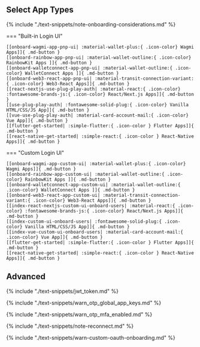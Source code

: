 ## Select App Types

{% include "./text-snippets/note-onboarding-considerations.md" %}

=== "Built-in Login UI"

    [[onboard-wagmi-app-pnp-ui| :material-wallet-plus:{ .icon-color} Wagmi Apps]]{ .md-button }
    [[onboard-rainbow-app-pnp-ui| :material-wallet-outline:{ .icon-color} RainbowKit Apps ]]{ .md-button }
    [[onboard-walletconnect-app-pnp-ui| :material-wallet-outline:{ .icon-color} WalletConnect Apps ]]{ .md-button }
    [[onboard-web3-react-app-pnp-ui| :material-transit-connection-variant:{ .icon-color} Web3-React Apps]]{ .md-button }
    [[react-nextjs-use-plug-play-auth| :material-react:{ .icon-color} :fontawesome-brands-js:{ .icon-color} React/Next.js Apps]]{ .md-button }
    [[use-plug-play-auth| :fontawesome-solid-plug:{ .icon-color} Vanilla HTML/CSS/JS App]]{ .md-button }
    [[vue-use-plug-play-auth| :material-card-account-mail:{ .icon-color} Vue App]]{ .md-button }
    [[flutter-get-started| :simple-flutter:{ .icon-color } Flutter Apps]]{ .md-button }
    [[react-native-get-started| :simple-react:{ .icon-color } React-Native Apps]]{ .md-button }

=== "Custom Login UI"

    [[onboard-wagmi-app-custom-ui| :material-wallet-plus:{ .icon-color} Wagmi Apps]]{ .md-button }
    [[onboard-rainbow-app-custom-ui| :material-wallet-outline:{ .icon-color} RainbowKit Apps ]]{ .md-button }
    [[onboard-walletconnect-app-custom-ui| :material-wallet-outline:{ .icon-color} WalletConnect Apps ]]{ .md-button }
    [[onboard-web3-react-app-custom-ui| :material-transit-connection-variant:{ .icon-color} Web3-React Apps]]{ .md-button }
    [[index-react-nextjs-custom-ui-onboard-users| :material-react:{ .icon-color} :fontawesome-brands-js:{ .icon-color} React/Next.js Apps]]{ .md-button }
    [[index-custom-ui-onboard-users| :fontawesome-solid-plug:{ .icon-color} Vanilla HTML/CSS/JS App]]{ .md-button }
    [[index-vue-custom-ui-onboard-users| :material-card-account-mail:{ .icon-color} Vue App]]{ .md-button }
    [[flutter-get-started| :simple-flutter:{ .icon-color } Flutter Apps]]{ .md-button }
    [[react-native-get-started| :simple-react:{ .icon-color } React-Native Apps]]{ .md-button }

## Advanced

{% include "./text-snippets/jwt_token.md" %}

{% include "./text-snippets/warn_otp_global_app_keys.md" %}

{% include "./text-snippets/warn_otp_mfa_enabled.md" %}

{% include "./text-snippets/note-reconnect.md" %}

{% include "./text-snippets/warn-custom-oauth-onboarding.md" %}
